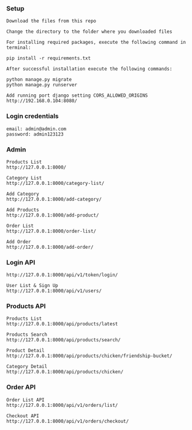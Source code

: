 ### Setup
    Download the files from this repo

    Change the directory to the folder where you downloaded files

    For installing required packages, execute the following command in terminal:

    pip install -r requirements.txt

    After successful installation execute the following commands:

    python manage.py migrate
    python manage.py runserver

    Add running port django setting CORS_ALLOWED_ORIGINS
    http://192.168.0.104:8080/

### Login credentials
    email: admin@admin.com
    password: admin123123


### Admin
    Products List
    http://127.0.0.1:8000/

    Category List
    http://127.0.0.1:8000/category-list/

    Add Category
    http://127.0.0.1:8000/add-category/

    Add Products
    http://127.0.0.1:8000/add-product/

    Order List
    http://127.0.0.1:8000/order-list/

    Add Order
    http://127.0.0.1:8000/add-order/

### Login API
    http://127.0.0.1:8000/api/v1/token/login/

    User List & Sign Up
    http://127.0.0.1:8000/api/v1/users/

### Products API

    Products List
    http://127.0.0.1:8000/api/products/latest

    Products Search
    http://127.0.0.1:8000/api/products/search/

    Product Detail
    http://127.0.0.1:8000/api/products/chicken/friendship-bucket/

    Category Detail
    http://127.0.0.1:8000/api/products/chicken/

### Order API

    Order List API
    http://127.0.0.1:8000/api/v1/orders/list/

    Checkout API
    http://127.0.0.1:8000/api/v1/orders/checkout/